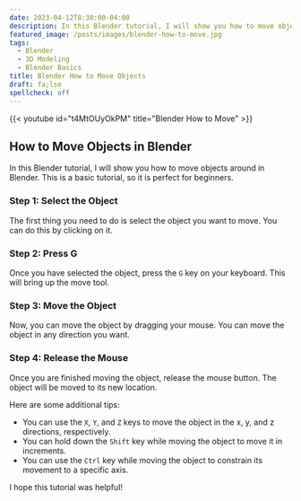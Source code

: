 ```yaml
---
date: 2023-04-12T8:30:00-04:00
description: In this Blender tutorial, I will show you how to move objects around in Blender. This is a basic tutorial, so it is perfect for beginners.
featured_image: /posts/images/blender-how-to-move.jpg
tags:
  - Blender
  - 3D Modeling
  - Blender Basics
title: Blender How to Move Objects
draft: fa;lse
spellcheck: off
---
```


{{< youtube id="t4MtOUyOkPM" title="Blender How to Move" >}}

## How to Move Objects in Blender

In this Blender tutorial, I will show you how to move objects around in Blender. This is a basic tutorial, so it is perfect for beginners.

### Step 1: Select the Object

The first thing you need to do is select the object you want to move. You can do this by clicking on it.

### Step 2: Press G

Once you have selected the object, press the `G` key on your keyboard. This will bring up the move tool.

### Step 3: Move the Object

Now, you can move the object by dragging your mouse. You can move the object in any direction you want.

### Step 4: Release the Mouse

Once you are finished moving the object, release the mouse button. The object will be moved to its new location.

Here are some additional tips:

- You can use the `X`, `Y`, and `Z` keys to move the object in the x, y, and z directions, respectively.
- You can hold down the `Shift` key while moving the object to move it in increments.
- You can use the `Ctrl` key while moving the object to constrain its movement to a specific axis.

I hope this tutorial was helpful!
